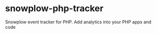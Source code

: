 snowplow-php-tracker
====================

Snowplow event tracker for PHP. Add analytics into your PHP apps and code
